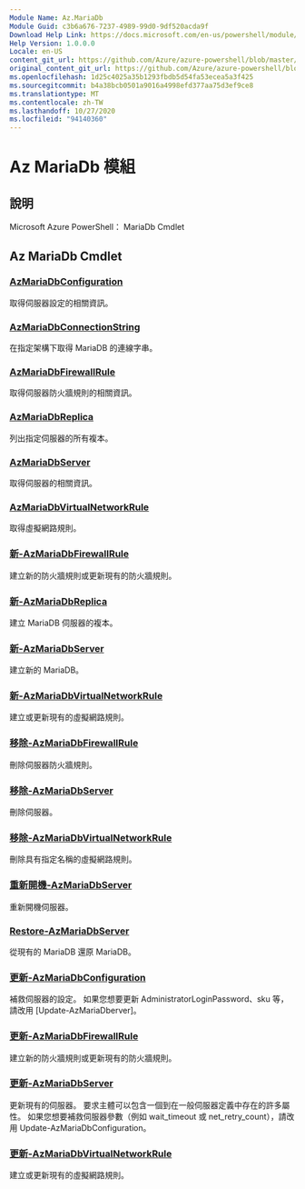 ```yaml
---
Module Name: Az.MariaDb
Module Guid: c3b6a676-7237-4989-99d0-9df520acda9f
Download Help Link: https://docs.microsoft.com/en-us/powershell/module/az.mariadb
Help Version: 1.0.0.0
Locale: en-US
content_git_url: https://github.com/Azure/azure-powershell/blob/master/src/MariaDb/help/Az.MariaDb.md
original_content_git_url: https://github.com/Azure/azure-powershell/blob/master/src/MariaDb/help/Az.MariaDb.md
ms.openlocfilehash: 1d25c4025a35b1293fbdb5d54fa53ecea5a3f425
ms.sourcegitcommit: b4a38bcb0501a9016a4998efd377aa75d3ef9ce8
ms.translationtype: MT
ms.contentlocale: zh-TW
ms.lasthandoff: 10/27/2020
ms.locfileid: "94140360"
---
```

# Az MariaDb 模組
## 說明
Microsoft Azure PowerShell： MariaDb Cmdlet

## Az MariaDb Cmdlet
### [AzMariaDbConfiguration](Get-AzMariaDbConfiguration.md)
取得伺服器設定的相關資訊。

### [AzMariaDbConnectionString](Get-AzMariaDbConnectionString.md)
在指定架構下取得 MariaDB 的連線字串。

### [AzMariaDbFirewallRule](Get-AzMariaDbFirewallRule.md)
取得伺服器防火牆規則的相關資訊。

### [AzMariaDbReplica](Get-AzMariaDbReplica.md)
列出指定伺服器的所有複本。

### [AzMariaDbServer](Get-AzMariaDbServer.md)
取得伺服器的相關資訊。

### [AzMariaDbVirtualNetworkRule](Get-AzMariaDbVirtualNetworkRule.md)
取得虛擬網路規則。

### [新-AzMariaDbFirewallRule](New-AzMariaDbFirewallRule.md)
建立新的防火牆規則或更新現有的防火牆規則。

### [新-AzMariaDbReplica](New-AzMariaDbReplica.md)
建立 MariaDB 伺服器的複本。

### [新-AzMariaDbServer](New-AzMariaDbServer.md)
建立新的 MariaDB。

### [新-AzMariaDbVirtualNetworkRule](New-AzMariaDbVirtualNetworkRule.md)
建立或更新現有的虛擬網路規則。

### [移除-AzMariaDbFirewallRule](Remove-AzMariaDbFirewallRule.md)
刪除伺服器防火牆規則。

### [移除-AzMariaDbServer](Remove-AzMariaDbServer.md)
刪除伺服器。

### [移除-AzMariaDbVirtualNetworkRule](Remove-AzMariaDbVirtualNetworkRule.md)
刪除具有指定名稱的虛擬網路規則。

### [重新開機-AzMariaDbServer](Restart-AzMariaDbServer.md)
重新開機伺服器。

### [Restore-AzMariaDbServer](Restore-AzMariaDbServer.md)
從現有的 MariaDB 還原 MariaDB。

### [更新-AzMariaDbConfiguration](Update-AzMariaDbConfiguration.md)
補救伺服器的設定。
如果您想要更新 AdministratorLoginPassword、sku 等，請改用 [Update-AzMariaDberver]。

### [更新-AzMariaDbFirewallRule](Update-AzMariaDbFirewallRule.md)
建立新的防火牆規則或更新現有的防火牆規則。

### [更新-AzMariaDbServer](Update-AzMariaDbServer.md)
更新現有的伺服器。
要求主體可以包含一個到在一般伺服器定義中存在的許多屬性。
如果您想要補救伺服器參數（例如 wait_timeout 或 net_retry_count），請改用 Update-AzMariaDbConfiguration。

### [更新-AzMariaDbVirtualNetworkRule](Update-AzMariaDbVirtualNetworkRule.md)
建立或更新現有的虛擬網路規則。

